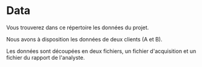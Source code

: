 # Data

Vous trouverez dans ce répertoire les données du projet.

Nous avons à disposition les données de deux clients (A et B).

Les données sont découpées en deux fichiers, un fichier d'acquisition et un fichier du rapport de l'analyste.
